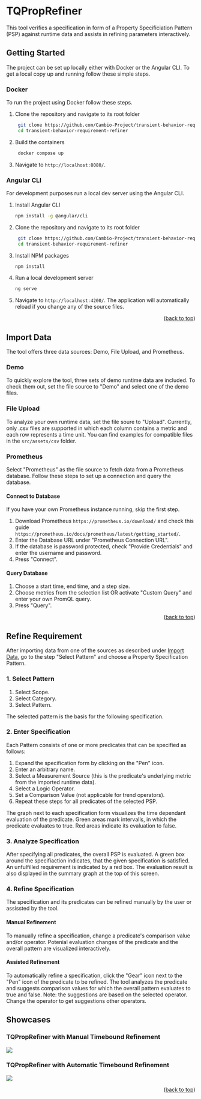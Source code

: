 # TQPropRefiner

This tool verifies a specification in form of a Property Specificiation Pattern (PSP) against runtime data and assists in refining parameters interactively.

<!-- GETTING STARTED -->
## Getting Started
The project can be set up locally either with Docker or the Angular CLI. To get a local copy up and running follow these simple steps.

### Docker

To run the project using Docker follow these steps.

1. Clone the repository and navigate to its root folder
   ```sh
	git clone https://github.com/Cambio-Project/transient-behavior-requirement-refiner.git
	cd transient-behavior-requirement-refiner	 
   ```
2. Build the containers
   ```sh
	docker compose up  
   ```
3. Navigate to `http://localhost:8080/`.

### Angular CLI

For development purposes run a local dev server using the Angular CLI.

1. Install Angular CLI
   ```sh
   npm install -g @angular/cli
   ```
2. Clone the repository and navigate to its root folder
   ```sh
	git clone https://github.com/Cambio-Project/transient-behavior-requirement-refiner.git
	cd transient-behavior-requirement-refiner	 
   ```
3. Install NPM packages
   ```sh
   npm install
   ```
4. Run a local development server
   ```sh
   ng serve
   ```
5. Navigate to `http://localhost:4200/`. The application will automatically reload if you change any of the source files.


<p align="right">(<a href="#readme-top">back to top</a>)</p>

<!-- Import Data -->
## Import Data
The tool offers three data sources: Demo, File Upload, and Prometheus.

### Demo

To quickly explore the tool, three sets of demo runtime data are included. To check them out, set the file source to "Demo" and select one of the demo files.

### File Upload

To analyze your own runtime data, set the file soure to "Upload". Currently, only .csv files are supported in which each column contains a metric and each row represents a time unit. You can find examples for compatible files in the `src/assets/csv` folder.

### Prometheus

Select "Prometheus" as the file source to fetch data from a Prometheus database. Follow these steps to set up a connection and query the database.

#### Connect to Database
If you have your own Prometheus instance running, skip the first step.
1. Download Prometheus `https://prometheus.io/download/` and check this guide `https://prometheus.io/docs/prometheus/latest/getting_started/`.
3. Enter the Database URL under "Prometheus Connection URL".
4. If the database is password protected, check "Provide Credentials" and enter the username and password.
5. Press "Connect".

#### Query Database
1. Choose a start time, end time, and a step size.
2. Choose metrics from the selection list OR activate "Custom Query" and enter your own PromQL query.
3. Press "Query".

<p align="right">(<a href="#readme-top">back to top</a>)</p>

<!-- Refine Requirement -->
## Refine Requirement
After importing data from one of the sources as described under <a href="#import-data">Import Data</a>, go to the step "Select Pattern" and choose a Property Specification Pattern.

### 1. Select Pattern
1. Select Scope.
2. Select Category.
3. Select Pattern.

The selected pattern is the basis for the following specification.

### 2. Enter Specification
Each Pattern consists of one or more predicates that can be specified as follows:
1. Expand the specification form by clicking on the "Pen" icon.
2. Enter an arbitrary name.
3. Select a Measurement Source (this is the predicate's underlying metric from the imported runtime data).
4. Select a Logic Operator.
5. Set a Comparison Value (not applicable for trend operators).
6. Repeat these steps for all predicates of the selected PSP.

The graph next to each specification form visualizes the time dependant evaluation of the predicate. Green areas mark intervalls, in which the predicate evaluates to true. Red areas indicate its evaluation to false.

### 3. Analyze Specification
After specifying all predicates, the overall PSP is evaluated. A green box around the specifiaction indicates, that the given specification is satisfied. An unfulfilled requirement is indicated by a red box. The evaluation result is also displayed in the summary graph at the top of this screen.

### 4. Refine Specification
The specification and its predicates can be refined manually by the user or assissted by the tool.

#### Manual Refinement
To manually refine a specification, change a predicate's comparison value and/or operator. Potenial evaluation changes of the predicate and the overall pattern are visualized interactively.

#### Assisted Refinement
To automatically refine a specification, click the "Gear" icon next to the "Pen" icon of the predicate to be refined. The tool analyzes the predicate and suggests comparison values for which the overall pattern evaluates to true and false. Note: the suggestions are based on the selected operator. Change the operator to get suggestions other operators.

## Showcases
### TQPropRefiner with Manual Timebound Refinement
[![](https://markdown-videos.vercel.app/youtube/fy_vLCxptAs)](https://youtu.be/fy_vLCxptAs)

### TQPropRefiner with Automatic Timebound Refinement
[![](https://markdown-videos.vercel.app/youtube/OjZPbsXNw1g)](https://youtu.be/OjZPbsXNw1g)

<p align="right">(<a href="#readme-top">back to top</a>)</p>